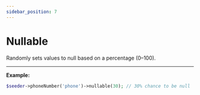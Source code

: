 ```yaml
---
sidebar_position: 7
---
```


# Nullable

Randomly sets values to null based on a percentage (0–100).

---

**Example:**

```php
$seeder->phoneNumber('phone')->nullable(30); // 30% chance to be null
